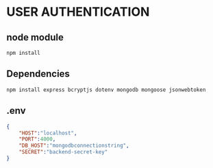 # USER AUTHENTICATION 

## node module
```shell
npm install
```

## Dependencies
```shell
npm install express bcryptjs dotenv mongodb mongoose jsonwebtoken

```

## .env 
```json
{
    "HOST":"localhost",
    "PORT":4000,
    "DB_HOST":"mongodbconnectionstring",
    "SECRET":"backend-secret-key"
}

```
